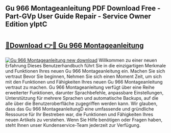 ## Gu 966 Montageanleitung PDF Download Free - Part-GVp User Guide Repair - Service Owner Edition yIptC

# <h2><a href="http://df8lepe.blite.top/?on=Gu+966+Montageanleitung">🔗Download 👉🔴 Gu 966 Montageanleitung</a></h2>

[![Gu 966 Montageanleitung new download](https://i.imgur.com/lujVjoI.png)](http://df8lepe.blite.top/?on=Gu+966+Montageanleitung)
Willkommen zu einer neuen Erfahrung Dieses Benutzerhandbuch führt Sie in die einzigartigen Merkmale und Funktionen Ihres neuen Gu 966 Montageanleitung ein. Machen Sie sich vertraut Bevor Sie beginnen, Nehmen Sie sich einen Moment Zeit, um sich mit den Funktionen und Fähigkeiten Ihres neuen Gu 966 Montageanleitung vertraut zu machen. Gu 966 Montageanleitung verfügt über eine Reihe erweiterter Funktionen, darunter Sprachbefehle, anpassbare Einstellungen, Unterstützung für mehrere Sprachen und automatische Backups, auf die alle über die Benutzeroberfläche zugegriffen werden kann. Wir glauben, dass das Gu 966 MontageanleitungD eine umfassende und gründliche Ressource für Ihr Bestreben war, die Funktionen und Fähigkeiten Ihres neuen Artikels zu verstehen. Wenn Sie Hilfe benötigen oder Fragen haben, steht Ihnen unser Kundenservice-Team jederzeit zur Verfügung.
